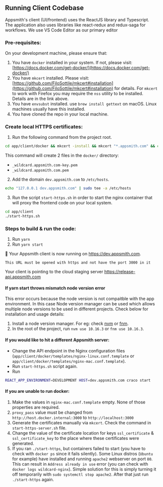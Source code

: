## Running Client Codebase
Appsmith's client (UI/frontend) uses the ReactJS library and Typescript. The application also uses libraries like react-redux and redux-saga for workflows. We use VS Code Editor as our primary editor

### Pre-requisites:

On your development machine, please ensure that:

1. You have `docker` installed in your system. If not, please visit: [https://docs.docker.com/get-docker/](https://docs.docker.com/get-docker/)
2. You have `mkcert` installed. Please visit: [https://github.com/FiloSottile/mkcert#installation](https://github.com/FiloSottile/mkcert#installation) for details. For `mkcert` to work with Firefox you may require the `nss` utility to be installed. Details are in the link above.
3. You have `envsubst` installed. use `brew install gettext` on macOS. Linux machines usually have this installed.
4. You have cloned the repo in your local machine.

### Create local HTTPS certificates:

1. Run the following command from the project root.

```bash
cd app/client/docker && mkcert -install && mkcert "*.appsmith.com" && cd ../../..
```

This command will create 2 files in the `docker/` directory:

- `_wildcard.appsmith.com-key.pem`
- `_wildcard.appsmith.com.pem`

2. Add the domain `dev.appsmith.com` to `/etc/hosts`.
```bash
echo "127.0.0.1	dev.appsmith.com" | sudo tee -a /etc/hosts
```

3. Run the script `start-https.sh` in order to start the nginx container that will proxy the frontend code on your local system.
```bash
cd app/client
./start-https.sh
```

### Steps to build & run the code:
1. Run `yarn`
2. Run `yarn start`

🎉 Your Appsmith client is now running on https://dev.appsmith.com.

    This URL must be opened with https and not have the port 3000 in it

Your client is pointing to the cloud staging server https://release-api.appsmith.com

#### If yarn start throws mismatch node version error
This error occurs because the node version is not compaitble with the app environment. In this case Node version manager can be used which allows multiple
node versions to be used in different projects. Check below for installation and usage details:
1. Install a node version manager. For eg: check [nvm](https://github.com/nvm-sh/nvm) or [fnm](https://github.com/Schniz/fnm).
2. In the root of the project, run `nvm use 10.16.3` or `fnm use 10.16.3`.

#### If you would like to hit a different Appsmith server:
- Change the API endpoint in the Nginx configuration files (`app/client/docker/templates/nginx-linux.conf.template` or `app/client/docker/templates/nginx-mac.conf.template`). 
- Run `start-https.sh` script again.
- Run
```bash
REACT_APP_ENVIRONMENT=DEVELOPMENT HOST=dev.appsmith.com craco start
```


#### If you are unable to run docker:

1. Make the values in `nginx-mac.conf.template` empty. None of those properties are required.
2. `proxy_pass` value must be changed from `http://host.docker.internal:3000` to `http://localhost:3000`
3. Generate the certificates manually via `mkcert`. Check the command in `start-https-server.sh` file.
4. Change the value of the certificate location for keys `ssl_certificate` & `ssl_certificate_key` to the place where these certificates were generated.
5. If you ran `./start-https`, but containers failed to start (you have to check with `docker ps` since it fails silently). Some Linux distros (`Ubuntu` for example) have installed and running `apache2` webserver on port `80`. This can result in `Address already in use` error (you can check with `docker logs wildcard-nginx`). Simple solution for this is simply turning it off temporarily with `sudo systemctl stop apache2`. After that just run `./start-https` again.
